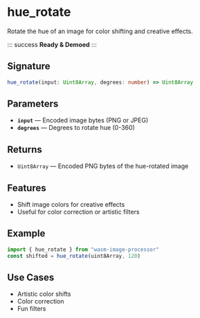 # hue_rotate

Rotate the hue of an image for color shifting and creative effects.

::: success
**Ready & Demoed**
:::

## Signature

```ts
hue_rotate(input: Uint8Array, degrees: number) => Uint8Array
```

## Parameters
- **`input`** — Encoded image bytes (PNG or JPEG)
- **`degrees`** — Degrees to rotate hue (0-360)

## Returns
- `Uint8Array` — Encoded PNG bytes of the hue-rotated image

## Features
- Shift image colors for creative effects
- Useful for color correction or artistic filters

## Example
```ts
import { hue_rotate } from "wasm-image-processor"
const shifted = hue_rotate(uint8Array, 120)
```

## Use Cases
- Artistic color shifts
- Color correction
- Fun filters
